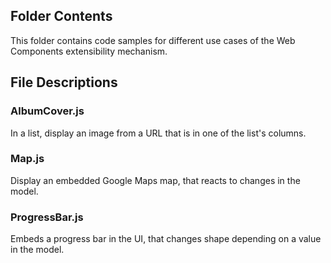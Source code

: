 ## Folder Contents
This folder contains code samples for different use cases of the Web Components extensibility mechanism.

## File Descriptions

### AlbumCover.js
In a list, display an image from a URL that is in one of the list's columns.

### Map.js
Display an embedded Google Maps map, that reacts to changes in the model.

### ProgressBar.js
Embeds a progress bar in the UI, that changes shape depending on a value in the model.
